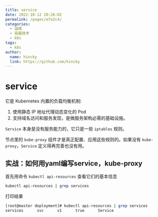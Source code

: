 ```yaml
---
title: service
date: 2022-10-12 20:26:02
permalink: /pages/efe2c4/
categories: 
  - 运维
  - 容器技术
  - k8s
tags: 
  - k8s
author: 
  name: hincky
  link: https://github.com/hincky
---
```

# service

它是 Kubernetes 内置的负载均衡机制:

1. 使用静态 IP 地址代理动态变化的 Pod
2. 支持域名访问和服务发现，是微服务架构必需的基础设施。



`Service` 本身是没有服务能力的，它只是一些 `iptables` 规则。

节点里的 `kube-proxy` 组件才是真正配置、应用这些规则的。如果没有 `kube-proxy`，`Service` 定义得再完善也没有用。


## 实战：如何用yaml编写service，kube-proxy

首先用命令 `kubectl api-resources` 查看它们的基本信息

```bash
kubectl api-resources | grep services 
```

打印结果

```bash
[root@master deployment]# kubectl api-resources | grep services
services      svc      v1      true      Service
```
